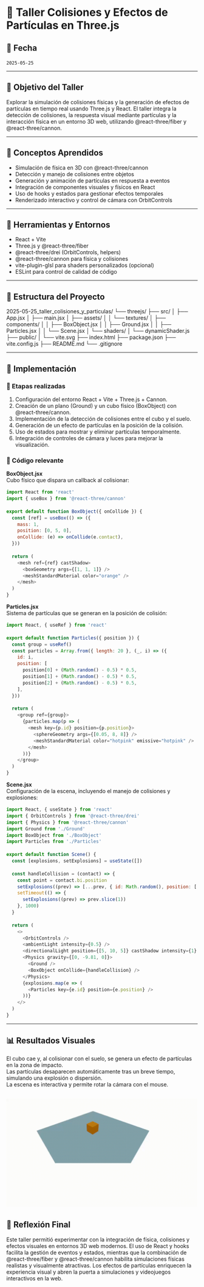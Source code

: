 # 🧪 Taller Colisiones y Efectos de Partículas en Three.js

## 📅 Fecha
`2025-05-25`    

---

## 🎯 Objetivo del Taller

Explorar la simulación de colisiones físicas y la generación de efectos de partículas en tiempo real usando Three.js y React. El taller integra la detección de colisiones, la respuesta visual mediante partículas y la interacción física en un entorno 3D web, utilizando @react-three/fiber y @react-three/cannon.

---

## 🧠 Conceptos Aprendidos

- Simulación de física en 3D con @react-three/cannon
- Detección y manejo de colisiones entre objetos
- Generación y animación de partículas en respuesta a eventos
- Integración de componentes visuales y físicos en React
- Uso de hooks y estados para gestionar efectos temporales
- Renderizado interactivo y control de cámara con OrbitControls

---

## 🔧 Herramientas y Entornos

- React + Vite
- Three.js y @react-three/fiber
- @react-three/drei (OrbitControls, helpers)
- @react-three/cannon para física y colisiones
- vite-plugin-glsl para shaders personalizados (opcional)
- ESLint para control de calidad de código

---

## 📁 Estructura del Proyecto
2025-05-25_taller_colisiones_y_particulas/ 
└── threejs/ 
├── src/ 
│ ├── App.jsx 
│ ├── main.jsx 
│ ├── assets/ 
│ │ └── textures/ 
│ ├── components/ 
│ │ ├── BoxObject.jsx │
│ ├── Ground.jsx 
│ │ ├── Particles.jsx 
│ │ └── Scene.jsx 
│ └── shaders/ 
│ └── dynamicShader.js 
├── public/ 
│ └── vite.svg 
├── index.html 
├── package.json 
├── vite.config.js 
├── README.md 
└── .gitignore

---

## 🧪 Implementación

### 🔹 Etapas realizadas
1. Configuración del entorno React + Vite + Three.js + Cannon.
2. Creación de un plano (Ground) y un cubo físico (BoxObject) con @react-three/cannon.
3. Implementación de la detección de colisiones entre el cubo y el suelo.
4. Generación de un efecto de partículas en la posición de la colisión.
5. Uso de estados para mostrar y eliminar partículas temporalmente.
6. Integración de controles de cámara y luces para mejorar la visualización.

### 🔹 Código relevante

**BoxObject.jsx**  
Cubo físico que dispara un callback al colisionar:
```javascript
import React from 'react'
import { useBox } from '@react-three/cannon'

export default function BoxObject({ onCollide }) {
  const [ref] = useBox(() => ({
    mass: 1,
    position: [0, 5, 0],
    onCollide: (e) => onCollide(e.contact),
  }))

  return (
    <mesh ref={ref} castShadow>
      <boxGeometry args={[1, 1, 1]} />
      <meshStandardMaterial color="orange" />
    </mesh>
  )
}
```

**Particles.jsx**  
Sistema de partículas que se generan en la posición de colisión:

```javascript
import React, { useRef } from 'react'

export default function Particles({ position }) {
  const group = useRef()
  const particles = Array.from({ length: 20 }, (_, i) => ({
    id: i,
    position: [
      position[0] + (Math.random() - 0.5) * 0.5,
      position[1] + (Math.random() - 0.5) * 0.5,
      position[2] + (Math.random() - 0.5) * 0.5,
    ],
  }))

  return (
    <group ref={group}>
      {particles.map(p => (
        <mesh key={p.id} position={p.position}>
          <sphereGeometry args={[0.05, 8, 8]} />
          <meshStandardMaterial color="hotpink" emissive="hotpink" />
        </mesh>
      ))}
    </group>
  )
}
```

**Scene.jsx**  
Configuración de la escena, incluyendo el manejo de colisiones y explosiones:

```javascript
import React, { useState } from 'react'
import { OrbitControls } from '@react-three/drei'
import { Physics } from '@react-three/cannon'
import Ground from './Ground'
import BoxObject from './BoxObject'
import Particles from './Particles'

export default function Scene() {
  const [explosions, setExplosions] = useState([])

  const handleCollision = (contact) => {
    const point = contact.bi.position
    setExplosions((prev) => [...prev, { id: Math.random(), position: [...point] }])
    setTimeout(() => {
      setExplosions((prev) => prev.slice(1))
    }, 1000)
  }

  return (
    <>
      <OrbitControls />
      <ambientLight intensity={0.5} />
      <directionalLight position={[5, 10, 5]} castShadow intensity={1} />
      <Physics gravity={[0, -9.81, 0]}>
        <Ground />
        <BoxObject onCollide={handleCollision} />
      </Physics>
      {explosions.map(e => (
        <Particles key={e.id} position={e.position} />
      ))}
    </>
  )
}
```

---

## 📊 Resultados Visuales

El cubo cae y, al colisionar con el suelo, se genera un efecto de partículas en la zona de impacto.  
Las partículas desaparecen automáticamente tras un breve tiempo, simulando una explosión o dispersión.  
La escena es interactiva y permite rotar la cámara con el mouse.

![Resultados](./results/colision.gif)
---

## 💬 Reflexión Final

Este taller permitió experimentar con la integración de física, colisiones y efectos visuales en entornos 3D web modernos. El uso de React y hooks facilita la gestión de eventos y estados, mientras que la combinación de @react-three/fiber y @react-three/cannon habilita simulaciones físicas realistas y visualmente atractivas. Los efectos de partículas enriquecen la experiencia visual y abren la puerta a simulaciones y videojuegos interactivos en la web.